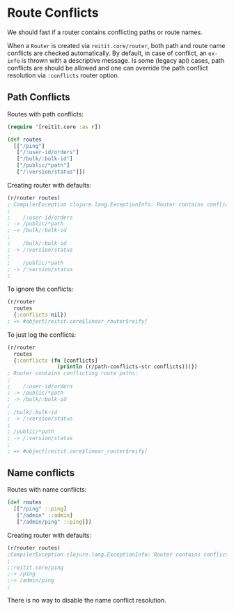 # Route Conflicts

We should fast if a router contains conflicting paths or route names. 

When a `Router` is created via `reitit.core/router`, both path and route name conflicts are checked automatically. By default, in case of conflict, an `ex-info` is thrown with a descriptive message. Is some (legacy api) cases, path conflicts are should be allowed and one can override the path conflict resolution via `:conflicts` router option.

## Path Conflicts

Routes with path conflicts:

```clj
(require '[reitit.core :as r])

(def routes
  [["/ping"]
   ["/:user-id/orders"]
   ["/bulk/:bulk-id"]
   ["/public/*path"]
   ["/:version/status"]])
```

Creating router with defaults:

```clj
(r/router routes)
; CompilerException clojure.lang.ExceptionInfo: Router contains conflicting route paths:
;
;    /:user-id/orders
; -> /public/*path
; -> /bulk/:bulk-id
;
;    /bulk/:bulk-id
; -> /:version/status
;
;    /public/*path
; -> /:version/status
;
```

To ignore the conflicts:

```clj
(r/router
  routes
  {:conflicts nil})
; => #object[reitit.core$linear_router$reify]
```

To just log the conflicts:

```clj
(r/router
  routes
  {:conflicts (fn [conflicts]
                (println (r/path-conflicts-str conflicts)))})
; Router contains conflicting route paths:
;
;    /:user-id/orders
; -> /public/*path
; -> /bulk/:bulk-id
;
; /bulk/:bulk-id
; -> /:version/status
;
; /public/*path
; -> /:version/status
;
; => #object[reitit.core$linear_router$reify]
```

## Name conflicts

Routes with name conflicts:

```clj
(def routes
  [["/ping" ::ping]
   ["/admin" ::admin]
   ["/admin/ping" ::ping]])
```

Creating router with defaults:

```clj
(r/router routes)
;CompilerException clojure.lang.ExceptionInfo: Router contains conflicting route names:
;
;:reitit.core/ping
;-> /ping
;-> /admin/ping
;
```

There is no way to disable the name conflict resolution.
